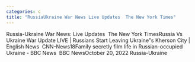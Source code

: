 ```yaml
---
categories: c
title: "RussiaUkraine War News Live Updates  The New York Times"
---
```

Russia-Ukraine War News: Live Updates&nbsp;&nbsp;The New York TimesRussia Vs Ukraine War Update LIVE | Russians Start Leaving Ukraine"s Kherson City | English News&nbsp;&nbsp;CNN-News18Family secretly film life in Russian-occupied Ukraine - BBC News&nbsp;&nbsp;BBC NewsOctober 20, 2022 Russia-Ukraine